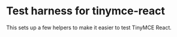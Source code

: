 # Test harness for tinymce-react
This sets up a few helpers to make it easier to test TinyMCE React.